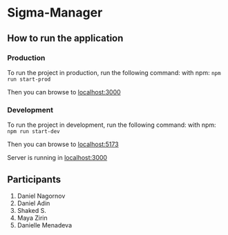 # Sigma-Manager

## How to run the application

### Production

To run the project in production, run the following command:
with npm: `npm run start-prod`

Then you can browse to [localhost:3000](localhost:3000)

### Development

To run the project in development, run the following command:
with npm: `npm run start-dev`

Then you can browse to [localhost:5173](localhost:5173)

Server is running in [localhost:3000](localhost:3000)

## Participants

1. Daniel Nagornov
2. Daniel Adin
3. Shaked S.
4. Maya Zirin
5. Danielle Menadeva
